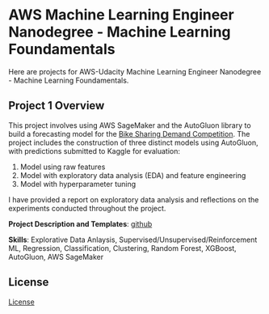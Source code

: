 # AWS Machine Learning Engineer Nanodegree - Machine Learning Foundamentals

Here are projects for AWS-Udacity Machine Learning Engineer Nanodegree - Machine Learning Foundamentals. 

## Project 1 Overview
This project involves using AWS SageMaker and the AutoGluon library to build a forecasting model for the [Bike Sharing Demand Competition](https://www.kaggle.com/c/bike-sharing-demand). The project includes the construction of three distinct models using AutoGluon, with predictions submitted to Kaggle for evaluation:
1. Model using raw features
2. Model with exploratory data analysis (EDA) and feature engineering
3. Model with hyperparameter tuning
    
I have provided a report on exploratory data analysis and reflections on the experiments conducted throughout the project.

**Project Description and Templates**: [github](git@github.com:udacity/nd009t-c1-intro-to-ml-project-starter.git)

**Skills**: Explorative Data Anlaysis, Supervised/Unsupervised/Reinforcement ML, Regression, Classification, Clustering, Random Forest, XGBoost, AutoGluon, AWS SageMaker



## License
[License](LICENSE.txt)
